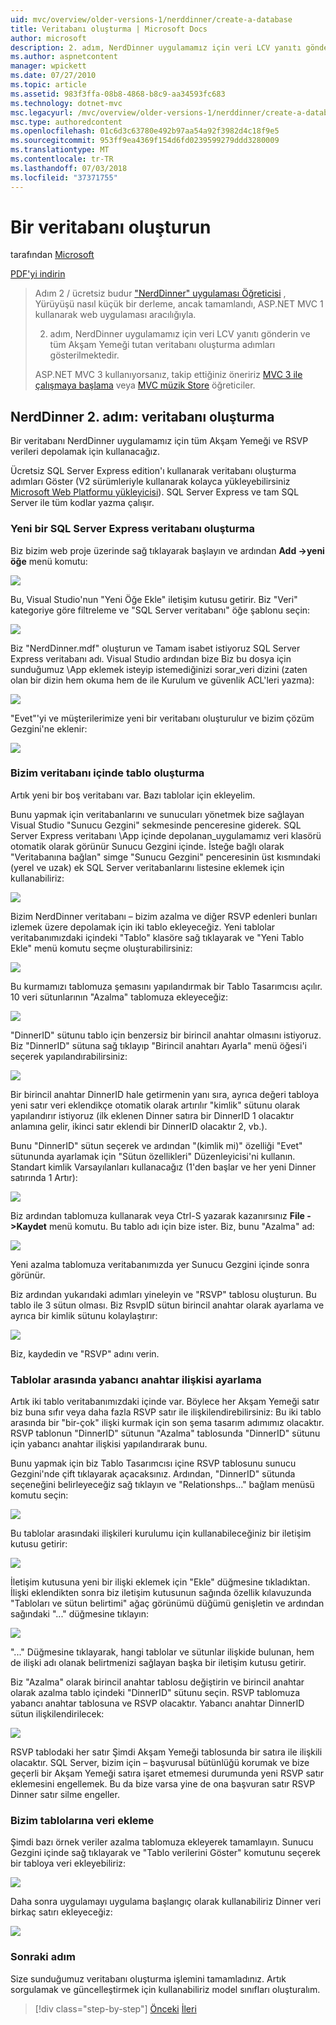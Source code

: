 ```yaml
---
uid: mvc/overview/older-versions-1/nerddinner/create-a-database
title: Veritabanı oluşturma | Microsoft Docs
author: microsoft
description: 2. adım, NerdDinner uygulamamız için veri LCV yanıtı gönderin ve tüm Akşam Yemeği tutan veritabanı oluşturma adımları gösterilmektedir.
ms.author: aspnetcontent
manager: wpickett
ms.date: 07/27/2010
ms.topic: article
ms.assetid: 983f3ffa-08b8-4868-b8c9-aa34593fc683
ms.technology: dotnet-mvc
msc.legacyurl: /mvc/overview/older-versions-1/nerddinner/create-a-database
msc.type: authoredcontent
ms.openlocfilehash: 01c6d3c63780e492b97aa54a92f3982d4c18f9e5
ms.sourcegitcommit: 953ff9ea4369f154d6fd0239599279ddd3280009
ms.translationtype: MT
ms.contentlocale: tr-TR
ms.lasthandoff: 07/03/2018
ms.locfileid: "37371755"
---
```

<a name="create-a-database"></a>Bir veritabanı oluşturun
====================
tarafından [Microsoft](https://github.com/microsoft)

[PDF'yi indirin](http://aspnetmvcbook.s3.amazonaws.com/aspnetmvc-nerdinner_v1.pdf)

> Adım 2 / ücretsiz budur ["NerdDinner" uygulaması Öğreticisi](introducing-the-nerddinner-tutorial.md) , Yürüyüşü nasıl küçük bir derleme, ancak tamamlandı, ASP.NET MVC 1 kullanarak web uygulaması aracılığıyla.
> 
> 2. adım, NerdDinner uygulamamız için veri LCV yanıtı gönderin ve tüm Akşam Yemeği tutan veritabanı oluşturma adımları gösterilmektedir.
> 
> ASP.NET MVC 3 kullanıyorsanız, takip ettiğiniz öneririz [MVC 3 ile çalışmaya başlama](../../older-versions/getting-started-with-aspnet-mvc3/cs/intro-to-aspnet-mvc-3.md) veya [MVC müzik Store](../../older-versions/mvc-music-store/mvc-music-store-part-1.md) öğreticiler.


## <a name="nerddinner-step-2-creating-the-database"></a>NerdDinner 2. adım: veritabanı oluşturma

Bir veritabanı NerdDinner uygulamamız için tüm Akşam Yemeği ve RSVP verileri depolamak için kullanacağız.

Ücretsiz SQL Server Express edition'ı kullanarak veritabanı oluşturma adımları Göster (V2 sürümleriyle kullanarak kolayca yükleyebilirsiniz [Microsoft Web Platformu yükleyicisi](https://www.microsoft.com/web/downloads/platform.aspx)). SQL Server Express ve tam SQL Server ile tüm kodlar yazma çalışır.

### <a name="creating-a-new-sql-server-express-database"></a>Yeni bir SQL Server Express veritabanı oluşturma

Biz bizim web proje üzerinde sağ tıklayarak başlayın ve ardından **Add -&gt;yeni öğe** menü komutu:

![](create-a-database/_static/image1.png)

Bu, Visual Studio'nun "Yeni Öğe Ekle" iletişim kutusu getirir. Biz "Veri" kategoriye göre filtreleme ve "SQL Server veritabanı" öğe şablonu seçin:

![](create-a-database/_static/image2.png)

Biz "NerdDinner.mdf" oluşturun ve Tamam isabet istiyoruz SQL Server Express veritabanı adı. Visual Studio ardından bize Biz bu dosya için sunduğumuz \App eklemek isteyip istemediğinizi sorar\_veri dizini (zaten olan bir dizin hem okuma hem de ile Kurulum ve güvenlik ACL'leri yazma):

![](create-a-database/_static/image3.png)

"Evet"'yi ve müşterilerimize yeni bir veritabanı oluşturulur ve bizim çözüm Gezgini'ne eklenir:

![](create-a-database/_static/image4.png)

### <a name="creating-tables-within-our-database"></a>Bizim veritabanı içinde tablo oluşturma

Artık yeni bir boş veritabanı var. Bazı tablolar için ekleyelim.

Bunu yapmak için veritabanlarını ve sunucuları yönetmek bize sağlayan Visual Studio "Sunucu Gezgini" sekmesinde penceresine giderek. SQL Server Express veritabanı \App içinde depolanan\_uygulamamız veri klasörü otomatik olarak görünür Sunucu Gezgini içinde. İsteğe bağlı olarak "Veritabanına bağlan" simge "Sunucu Gezgini" penceresinin üst kısmındaki (yerel ve uzak) ek SQL Server veritabanlarını listesine eklemek için kullanabiliriz:

![](create-a-database/_static/image5.png)

Bizim NerdDinner veritabanı – bizim azalma ve diğer RSVP edenleri bunları izlemek üzere depolamak için iki tablo ekleyeceğiz. Yeni tablolar veritabanımızdaki içindeki "Tablo" klasöre sağ tıklayarak ve "Yeni Tablo Ekle" menü komutu seçme oluşturabilirsiniz:

![](create-a-database/_static/image6.png)

Bu kurmamızı tablomuza şemasını yapılandırmak bir Tablo Tasarımcısı açılır. 10 veri sütunlarının "Azalma" tablomuza ekleyeceğiz:

![](create-a-database/_static/image7.png)

"DinnerID" sütunu tablo için benzersiz bir birincil anahtar olmasını istiyoruz. Biz "DinnerID" sütuna sağ tıklayıp "Birincil anahtarı Ayarla" menü öğesi'i seçerek yapılandırabilirsiniz:

![](create-a-database/_static/image8.png)

Bir birincil anahtar DinnerID hale getirmenin yanı sıra, ayrıca değeri tabloya yeni satır veri eklendikçe otomatik olarak artırılır "kimlik" sütunu olarak yapılandırır istiyoruz (ilk eklenen Dinner satıra bir DinnerID 1 olacaktır anlamına gelir, ikinci satır eklendi bir DinnerID olacaktır 2, vb.).

Bunu "DinnerID" sütun seçerek ve ardından "(kimlik mi)" özelliği "Evet" sütununda ayarlamak için "Sütun özellikleri" Düzenleyicisi'ni kullanın. Standart kimlik Varsayılanları kullanacağız (1'den başlar ve her yeni Dinner satırında 1 Artır):

![](create-a-database/_static/image9.png)

Biz ardından tablomuza kullanarak veya Ctrl-S yazarak kazanırsınız **File -&gt;Kaydet** menü komutu. Bu tablo adı için bize ister. Biz, bunu "Azalma" ad:

![](create-a-database/_static/image10.png)

Yeni azalma tablomuza veritabanımızda yer Sunucu Gezgini içinde sonra görünür.

Biz ardından yukarıdaki adımları yineleyin ve "RSVP" tablosu oluşturun. Bu tablo ile 3 sütun olması. Biz RsvpID sütun birincil anahtar olarak ayarlama ve ayrıca bir kimlik sütunu kolaylaştırır:

![](create-a-database/_static/image11.png)

Biz, kaydedin ve "RSVP" adını verin.

### <a name="setting-up-a-foreign-key-relationship-between-tables"></a>Tablolar arasında yabancı anahtar ilişkisi ayarlama

Artık iki tablo veritabanımızdaki içinde var. Böylece her Akşam Yemeği satır biz buna sıfır veya daha fazla RSVP satır ile ilişkilendirebilirsiniz: Bu iki tablo arasında bir "bir-çok" ilişki kurmak için son şema tasarım adımımız olacaktır. RSVP tablonun "DinnerID" sütunun "Azalma" tablosunda "DinnerID" sütunu için yabancı anahtar ilişkisi yapılandırarak bunu.

Bunu yapmak için biz Tablo Tasarımcısı içine RSVP tablosunu sunucu Gezgini'nde çift tıklayarak açacaksınız. Ardından, "DinnerID" sütunda seçeneğini belirleyeceğiz sağ tıklayın ve "Relationshps..." bağlam menüsü komutu seçin:

![](create-a-database/_static/image12.png)

Bu tablolar arasındaki ilişkileri kurulumu için kullanabileceğiniz bir iletişim kutusu getirir:

![](create-a-database/_static/image13.png)

İletişim kutusuna yeni bir ilişki eklemek için "Ekle" düğmesine tıkladıktan. İlişki eklendikten sonra biz iletişim kutusunun sağında özellik kılavuzunda "Tabloları ve sütun belirtimi" ağaç görünümü düğümü genişletin ve ardından sağındaki "..." düğmesine tıklayın:

![](create-a-database/_static/image14.png)

"..." Düğmesine tıklayarak, hangi tablolar ve sütunlar ilişkide bulunan, hem de ilişki adı olanak belirtmenizi sağlayan başka bir iletişim kutusu getirir.

Biz "Azalma" olarak birincil anahtar tablosu değiştirin ve birincil anahtar olarak azalma tablo içindeki "DinnerID" sütunu seçin. RSVP tablomuza yabancı anahtar tablosuna ve RSVP olacaktır. Yabancı anahtar DinnerID sütun ilişkilendirilecek:

![](create-a-database/_static/image15.png)

RSVP tablodaki her satır Şimdi Akşam Yemeği tablosunda bir satıra ile ilişkili olacaktır. SQL Server, bizim için – başvurusal bütünlüğü korumak ve bize geçerli bir Akşam Yemeği satıra işaret etmemesi durumunda yeni RSVP satır eklemesini engellemek. Bu da bize varsa yine de ona başvuran satır RSVP Dinner satır silme engeller.

### <a name="adding-data-to-our-tables"></a>Bizim tablolarına veri ekleme

Şimdi bazı örnek veriler azalma tablomuza ekleyerek tamamlayın. Sunucu Gezgini içinde sağ tıklayarak ve "Tablo verilerini Göster" komutunu seçerek bir tabloya veri ekleyebiliriz:

![](create-a-database/_static/image16.png)

Daha sonra uygulamayı uygulama başlangıç olarak kullanabiliriz Dinner veri birkaç satırı ekleyeceğiz:

![](create-a-database/_static/image17.png)

### <a name="next-step"></a>Sonraki adım

Size sunduğumuz veritabanı oluşturma işlemini tamamladınız. Artık sorgulamak ve güncelleştirmek için kullanabiliriz model sınıfları oluşturalım.

> [!div class="step-by-step"]
> [Önceki](create-a-new-aspnet-mvc-project.md)
> [İleri](build-a-model-with-business-rule-validations.md)
